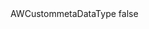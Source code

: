 <?xml version="1.0" encoding="UTF-8"?>
<CustomMetadata xmlns="http://soap.sforce.com/2006/04/metadata">
    <label>AWCustommetaDataType</label>
    <protected>false</protected>
</CustomMetadata>
